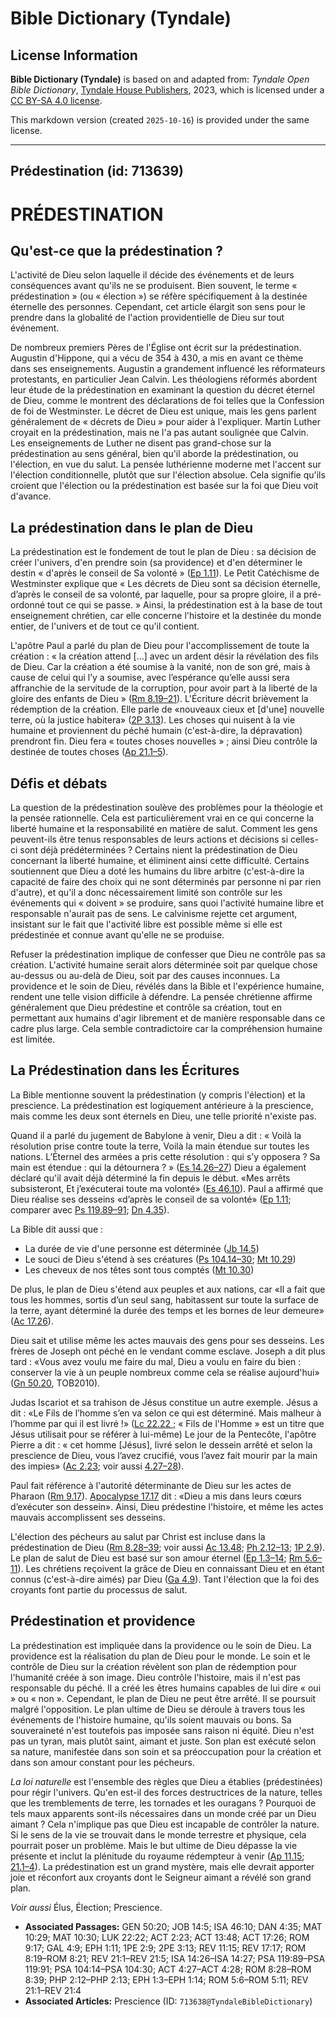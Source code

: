 # Bible Dictionary (Tyndale)

## License Information

**Bible Dictionary (Tyndale)** is based on and adapted from: _Tyndale Open Bible Dictionary_, [Tyndale House Publishers](https://tyndaleopenresources.com/), 2023, which is licensed under a [CC BY-SA 4.0 license](https://creativecommons.org/licenses/by-sa/4.0/legalcode.en).

This markdown version (created `2025-10-16`) is provided under the same license.



--------------------------------

## Prédestination (id: 713639)

PRÉDESTINATION
==============

Qu'est\-ce que la prédestination ?
----------------------------------

L'activité de Dieu selon laquelle il décide des événements et de leurs conséquences avant qu'ils ne se produisent. Bien souvent, le terme « prédestination » (ou « élection ») se réfère spécifiquement à la destinée éternelle des personnes. Cependant, cet article élargit son sens pour le prendre dans la globalité de l'action providentielle de Dieu sur tout événement.

De nombreux premiers Pères de l'Église ont écrit sur la prédestination. Augustin d'Hippone, qui a vécu de 354 à 430, a mis en avant ce thème dans ses enseignements. Augustin a grandement influencé les réformateurs protestants, en particulier Jean Calvin. Les théologiens réformés abordent leur étude de la prédestination en examinant la question du décret éternel de Dieu, comme le montrent des déclarations de foi telles que la Confession de foi de Westminster. Le décret de Dieu est unique, mais les gens parlent généralement de « décrets de Dieu » pour aider à l'expliquer. Martin Luther croyait en la prédestination, mais ne l'a pas autant soulignée que Calvin. Les enseignements de Luther ne disent pas grand\-chose sur la prédestination au sens général, bien qu'il aborde la prédestination, ou l'élection, en vue du salut. La pensée luthérienne moderne met l'accent sur l'élection conditionnelle, plutôt que sur l'élection absolue. Cela signifie qu'ils croient que l'élection ou la prédestination est basée sur la foi que Dieu voit d'avance.

La prédestination dans le plan de Dieu
--------------------------------------

La prédestination est le fondement de tout le plan de Dieu : sa décision de créer l'univers, d'en prendre soin (sa providence) et d'en déterminer le destin « d'après le conseil de Sa volonté » ([Ep 1\.11](https://ref.ly/Eph1:11)). Le Petit Catéchisme de Westminster explique que « Les décrets de Dieu sont sa décision éternelle, d’après le conseil de sa volonté, par laquelle, pour sa propre gloire, il a pré\-ordonné tout ce qui se passe. » Ainsi, la prédestination est à la base de tout enseignement chrétien, car elle concerne l'histoire et la destinée du monde entier, de l'univers et de tout ce qu'il contient.

L'apôtre Paul a parlé du plan de Dieu pour l'accomplissement de toute la création : « la création attend \[...] avec un ardent désir la révélation des fils de Dieu. Car la création a été soumise à la vanité, non de son gré, mais à cause de celui qui l’y a soumise, avec l’espérance qu’elle aussi sera affranchie de la servitude de la corruption, pour avoir part à la liberté de la gloire des enfants de Dieu » ([Rm 8\.19–21](https://ref.ly/Rom8:19-Rom8:21)). L'Écriture décrit brièvement la rédemption de la création. Elle parle de «nouveaux cieux et \[d'une] nouvelle terre, où la justice habitera» ([2P 3\.13](https://ref.ly/2Pet3:13)). Les choses qui nuisent à la vie humaine et proviennent du péché humain (c'est\-à\-dire, la dépravation) prendront fin. Dieu fera « toutes choses nouvelles » ; ainsi Dieu contrôle la destinée de toutes choses ([Ap 21\.1–5](https://ref.ly/Rev21:1-Rev21:5)).

Défis et débats
---------------

La question de la prédestination soulève des problèmes pour la théologie et la pensée rationnelle. Cela est particulièrement vrai en ce qui concerne la liberté humaine et la responsabilité en matière de salut. Comment les gens peuvent\-ils être tenus responsables de leurs actions et décisions si celles\-ci sont déjà prédéterminées ? Certains nient la prédestination de Dieu concernant la liberté humaine, et éliminent ainsi cette difficulté. Certains soutiennent que Dieu a doté les humains du libre arbitre (c'est\-à\-dire la capacité de faire des choix qui ne sont déterminés par personne ni par rien d'autre), et qu'il a donc nécessairement limité son contrôle sur les événements qui « doivent » se produire, sans quoi l'activité humaine libre et responsable n'aurait pas de sens. Le calvinisme rejette cet argument, insistant sur le fait que l'activité libre est possible même si elle est prédestinée et connue avant qu'elle ne se produise.

Refuser la prédestination implique de confesser que Dieu ne contrôle pas sa création. L'activité humaine serait alors déterminée soit par quelque chose au\-dessus ou au\-delà de Dieu, soit par des causes inconnues. La providence et le soin de Dieu, révélés dans la Bible et l'expérience humaine, rendent une telle vision difficile à défendre. La pensée chrétienne affirme généralement que Dieu prédestine et contrôle sa création, tout en permettant aux humains d'agir librement et de manière responsable dans ce cadre plus large. Cela semble contradictoire car la compréhension humaine est limitée.

La Prédestination dans les Écritures
------------------------------------

La Bible mentionne souvent la prédestination (y compris l'élection) et la prescience. La prédestination est logiquement antérieure à la prescience, mais comme les deux sont éternels en Dieu, une telle priorité n'existe pas.

Quand il a parlé du jugement de Babylone à venir, Dieu a dit : « Voilà la résolution prise contre toute la terre, Voilà la main étendue sur toutes les nations. L’Éternel des armées a pris cette résolution : qui s’y opposera ? Sa main est étendue : qui la détournera ? » ([Es 14\.26–27](https://ref.ly/Isa14:26-Isa14:27)) Dieu a également déclaré qu'il avait déjà déterminé la fin depuis le début. «Mes arrêts subsisteront, Et j’exécuterai toute ma volonté» ([Es 46\.10](https://ref.ly/Isa46:10)). Paul a affirmé que Dieu réalise ses desseins «d’après le conseil de sa volonté» ([Ep 1\.11](https://ref.ly/Eph1:11); comparer avec [Ps 119\.89–91](https://ref.ly/Ps119:89-Ps119:91); [Dn 4\.35](https://ref.ly/Dan4:35)).

La Bible dit aussi que :

* La durée de vie d'une personne est déterminée ([Jb 14\.5](https://ref.ly/Job14:5))
* Le souci de Dieu s'étend à ses créatures ([Ps 104\.14–30](https://ref.ly/Ps104:14-Ps104:30); [Mt 10\.29](https://ref.ly/Matt10:29))
* Les cheveux de nos têtes sont tous comptés ([Mt 10\.30](https://ref.ly/Matt10:30))

De plus, le plan de Dieu s'étend aux peuples et aux nations, car «Il a fait que tous les hommes, sortis d’un seul sang, habitassent sur toute la surface de la terre, ayant déterminé la durée des temps et les bornes de leur demeure» ([Ac 17\.26](https://ref.ly/Acts17:26)).

Dieu sait et utilise même les actes mauvais des gens pour ses desseins. Les frères de Joseph ont péché en le vendant comme esclave. Joseph a dit plus tard : «Vous avez voulu me faire du mal, Dieu a voulu en faire du bien : conserver la vie à un peuple nombreux comme cela se réalise aujourd'hui» ([Gn 50\.20](https://ref.ly/Gen50:20), TOB2010\).

Judas Iscariot et sa trahison de Jésus constitue un autre exemple. Jésus a dit : «Le Fils de l’homme s’en va selon ce qui est déterminé. Mais malheur à l’homme par qui il est livré !» ([Lc 22\.22 ;](https://ref.ly/Luke22:22) « Fils de l'Homme » est un titre que Jésus utilisait pour se référer à lui\-même) Le jour de la Pentecôte, l'apôtre Pierre a dit : « cet homme \[Jésus], livré selon le dessein arrêté et selon la prescience de Dieu, vous l’avez crucifié, vous l’avez fait mourir par la main des impies» ([Ac 2\.23](https://ref.ly/Acts2:23); voir aussi [4\.27–28](https://ref.ly/Acts4:27-Acts4:28)).

Paul fait référence à l'autorité déterminante de Dieu sur les actes de Pharaon ([Rm 9\.17](https://ref.ly/Rom9:17)). [Apocalypse 17\.17](https://ref.ly/Rev17:17) dit : «Dieu a mis dans leurs cœurs d’exécuter son dessein». Ainsi, Dieu prédestine l'histoire, et même les actes mauvais accomplissent ses desseins.

L'élection des pécheurs au salut par Christ est incluse dans la prédestination de Dieu ([Rm 8\.28–39](https://ref.ly/Rom8:28-Rom8:39); voir aussi [Ac 13\.48](https://ref.ly/Acts13:48); [Ph 2\.12–13](https://ref.ly/Phil2:12-Phil2:13); [1P 2\.9](https://ref.ly/1Pet2:9)). Le plan de salut de Dieu est basé sur son amour éternel ([Ep 1\.3–14](https://ref.ly/Eph1:3-Eph1:14); [Rm 5\.6–11](https://ref.ly/Rom5:6-Rom5:11)). Les chrétiens reçoivent la grâce de Dieu en connaissant Dieu et en étant connus (c'est\-à\-dire aimés) par Dieu ([Ga 4\.9](https://ref.ly/Gal4:9)). Tant l'élection que la foi des croyants font partie du processus de salut.

Prédestination et providence
----------------------------

La prédestination est impliquée dans la providence ou le soin de Dieu. La providence est la réalisation du plan de Dieu pour le monde. Le soin et le contrôle de Dieu sur la création révèlent son plan de rédemption pour l'humanité créée à son image. Dieu contrôle l'histoire, mais il n'est pas responsable du péché. Il a créé les êtres humains capables de lui dire « oui » ou « non ». Cependant, le plan de Dieu ne peut être arrêté. Il se poursuit malgré l'opposition. Le plan ultime de Dieu se déroule à travers tous les événements de l'histoire humaine, qu'ils soient mauvais ou bons. Sa souveraineté n'est toutefois pas imposée sans raison ni équité. Dieu n'est pas un tyran, mais plutôt saint, aimant et juste. Son plan est exécuté selon sa nature, manifestée dans son soin et sa préoccupation pour la création et dans son amour constant pour les pécheurs.

*La loi naturelle* est l'ensemble des règles que Dieu a établies (prédestinées) pour régir l'univers. Qu'en est\-il des forces destructrices de la nature, telles que les tremblements de terre, les tornades et les ouragans ? Pourquoi de tels maux apparents sont\-ils nécessaires dans un monde créé par un Dieu aimant ? Cela n'implique pas que Dieu est incapable de contrôler la nature. Si le sens de la vie se trouvait dans le monde terrestre et physique, cela pourrait poser un problème. Mais le but ultime de Dieu dépasse la vie présente et inclut la plénitude du royaume rédempteur à venir ([Ap 11\.15](https://ref.ly/Rev11:15); [21\.1–4](https://ref.ly/Rev21:1-Rev21:4)). La prédestination est un grand mystère, mais elle devrait apporter joie et réconfort aux croyants dont le Seigneur aimant a révélé son grand plan.

*Voir aussi* Élus, Élection; Prescience.

* **Associated Passages:** GEN 50:20; JOB 14:5; ISA 46:10; DAN 4:35; MAT 10:29; MAT 10:30; LUK 22:22; ACT 2:23; ACT 13:48; ACT 17:26; ROM 9:17; GAL 4:9; EPH 1:11; 1PE 2:9; 2PE 3:13; REV 11:15; REV 17:17; ROM 8:19–ROM 8:21; REV 21:1–REV 21:5; ISA 14:26–ISA 14:27; PSA 119:89–PSA 119:91; PSA 104:14–PSA 104:30; ACT 4:27–ACT 4:28; ROM 8:28–ROM 8:39; PHP 2:12–PHP 2:13; EPH 1:3–EPH 1:14; ROM 5:6–ROM 5:11; REV 21:1–REV 21:4
* **Associated Articles:** Prescience (ID: `713638@TyndaleBibleDictionary`)


